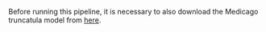 Before running this pipeline, it is necessary to also download the Medicago truncatula model from [here](https://github.com/sysbiolux/MedicagoScripts/tree/master/Matlab/Data).
